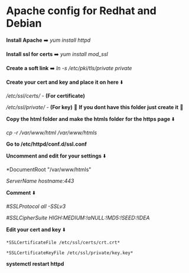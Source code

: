 # Apache config for Redhat and Debian

**Install Apache** ➡️ *yum install httpd*

**Install ssl for certs** ➡️ *yum install mod_ssl*

**Create a soft link** ➡️ *ln -s /etc/pki/tls/private private*

**Create your cert and key and place it on here** ⬇️

*/etc/ssl/certs/* - **(For certificate)**

*/etc/ssl/private/* - **(For key)** 🔖 **If you dont have this folder just create it** 🔖

**Copy the html folder and make the htmls folder for the https page** ⬇️

*cp -r /var/www/html /var/www/htmls*

**Go to /etc/httpd/conf.d/ssl.conf**

**Uncomment and edit for your settings** ⬇️

*DocumentRoot "/var/www/htmls"

*ServerName hostname:443*

**Comment** ⬇️

*#SSLProtocol all -SSLv3*

*#SSLCipherSuite HIGH:MEDIUM:!aNULL:!MD5:!SEED:!IDEA*

**Edit your cert and key** ⬇️
```
*SSLCertificateFile /etc/ssl/certs/crt.crt*
 
*SSLCertificateKeyFile /etc/ssl/private/key.key*
 ```
 
**systemctl restart httpd**


